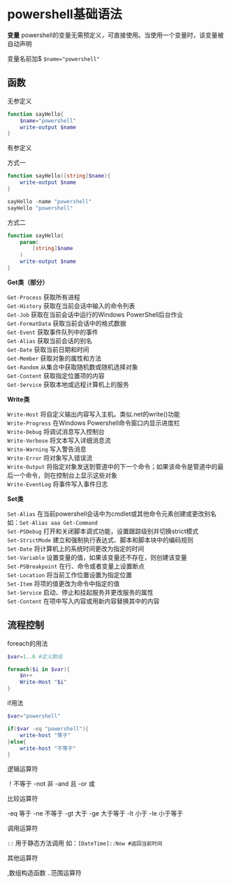 # powershell基础语法

**变量** powershell的变量无需预定义，可直接使用。当使用一个变量时，该变量被自动声明

变量名前加$ `$name="powershell"`

## 函数

无参定义
```powershell
function sayHello{
    $name="powershell"
    write-output $name
}
```

有参定义

方式一
```powershell
function sayHello([string]$name){
    write-output $name
}

sayHello -name "powershell"
sayHello "powershell"
```
方式二
```powershell
function sayHello{
    param(
        [string]$name
    )
    write-output $name
}
```

**Get类（部分）**

`Get-Process` 获取所有进程<br/>
`Get-History` 获取在当前会话中输入的命令列表<br/>
`Get-Job` 获取在当前会话中运行的Windows PowerShell后台作业<br/>
`Get-FormatData` 获取当前会话中的格式数据<br/>
`Get-Event` 获取事件队列中的事件<br/>
`Get-Alias` 获取当前会话的别名<br/>
`Get-Date` 获取当前日期和时间<br/>
`Get-Member` 获取对象的属性和方法<br/>
`Get-Random` 从集合中获取随机数或随机选择对象<br/>
`Get-Content` 获取指定位置项的内容<br/>
`Get-Service` 获取本地或远程计算机上的服务<br/>

**Write类**

`Write-Host` 将自定义输出内容写入主机。类似.net的write()功能<br/>
`Write-Progress` 在Windows Powershell命令窗口内显示进度栏<br/>
`Write-Debug` 将调试消息写入控制台<br/>
`Write-Verbose` 将文本写入详细消息流<br/>
`Write-Warning` 写入警告消息<br/>
`Write-Error` 将对象写入错误流<br/>
`Write-Output` 将指定对象发送到管道中的下一个命令；如果该命令是管道中的最后一个命令，则在控制台上显示这些对象<br/>
`Write-EventLog` 将事件写入事件日志<br/>

**Set类**

`Set-Alias` 在当前powershell会话中为cmdlet或其他命令元素创建或更改别名 如：`Set-Alias aaa Get-Command`<br/>
`Set-PSDebug` 打开和关闭脚本调式功能，设置跟踪级别并切换strict模式<br/>
`Set-StrictMode` 建立和强制执行表达式、脚本和脚本块中的编码规则<br/>
`Set-Date` 将计算机上的系统时间更改为指定的时间<br/>
`Set-Variable` 设置变量的值，如果该变量还不存在，则创建该变量<br/>
`Set-PSBreakpoint` 在行、命令或者变量上设置断点<br/>
`Set-Location` 将当前工作位置设置为指定位置<br/>
`Set-Item` 将项的值更改为命令中指定的值<br/>
`Set-Service` 启动、停止和挂起服务并更改服务的属性<br/>
`Set-Content` 在项中写入内容或用新内容替换其中的内容<br/>

## 流程控制

foreach的用法
```powershell
$var=1..6 #定义数组

foreach($i in $var){
    $n++
    Write-Host "$i"
}
```

if用法
```powershell
$var="powershell"

if($var -eq "powershell"){
    write-host "等于"
}else{
    write-host "不等于"
}
```


逻辑运算符

！不等于  -not 非  -and 且 -or 或

比较运算符

-eq 等于  -ne 不等于  -gt 大于  -ge 大于等于  -lt 小于  -le  小于等于

调用运算符

`::` 用于静态方法调用 如：`[DateTime]::Now #返回当前时间`

其他运算符

,数组构造函数   ..范围运算符